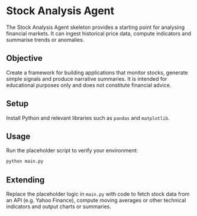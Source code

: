 # Stock Analysis Agent

The Stock Analysis Agent skeleton provides a starting point for analysing
financial markets.  It can ingest historical price data, compute
indicators and summarise trends or anomalies.

## Objective

Create a framework for building applications that monitor stocks, generate
simple signals and produce narrative summaries.  It is intended for
educational purposes only and does not constitute financial advice.

## Setup

Install Python and relevant libraries such as `pandas` and `matplotlib`.

## Usage

Run the placeholder script to verify your environment:

```bash
python main.py
```

## Extending

Replace the placeholder logic in `main.py` with code to fetch stock data
from an API (e.g. Yahoo Finance), compute moving averages or other
technical indicators and output charts or summaries.
